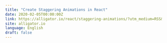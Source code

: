 ```yaml
---
title: "Create Staggering Animations in React"
date: 2020-02-05T00:00:00Z
link: https://alligator.io/react/staggering-animations/?utm_medium=RSS&utm_source=news.12bit.vn
site: alligator.io
language: English
draft: false
---
```

